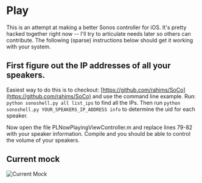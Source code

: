 # Play

This is an attempt at making a better Sonos controller for iOS. It's pretty hacked together right now -- I'll try to articulate needs later so others can contribute. The following (sparse) instructions below should get it working with your system.

## First figure out the IP addresses of all your speakers.

Easiest way to do this is to checkout: [https://github.com/rahims/SoCo](https://github.com/rahims/SoCo) and use the command line example. Run: `python sonoshell.py all list_ips` to find all the IPs. Then run `python sonoshell.py YOUR_SPEAKERS_IP_ADDRESS info` to determine the uid for each speaker.

Now open the file PLNowPlayingViewController.m and replace lines 79-82 with your speaker information. Compile and you should be able to control the volume of your speakers.

## Current mock

![Current Mock](https://raw.github.com/nathanborror/Play/master/MOCK.png)
